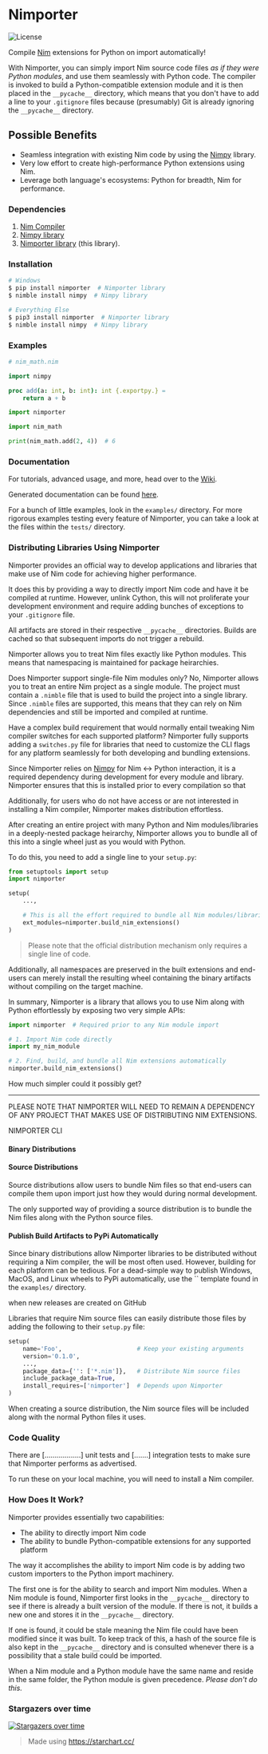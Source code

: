 # Nimporter

![License](https://img.shields.io/github/license/Pebaz/Nimporter)

Compile [Nim](<https://nim-lang.org/>) extensions for Python on import automatically!

With Nimporter, you can simply import Nim source code files *as if they
were Python modules*, and use them seamlessly with Python code. The compiler is
invoked to build a Python-compatible extension module and it is then placed in
the `__pycache__` directory, which means that you don't have to add a line to
your `.gitignore` files because (presumably) Git is already ignoring the
`__pycache__` directory.

## Possible Benefits

 * Seamless integration with existing Nim code by using the
   [Nimpy](https://github.com/yglukhov/nimpy) library.
 * Very low effort to create high-performance Python extensions using Nim.
 * Leverage both language's ecosystems: Python for breadth, Nim for performance.

### Dependencies

 1. [Nim Compiler](<https://nim-lang.org/install.html>)
 2. [Nimpy library](https://github.com/yglukhov/nimpy)
 3. [Nimporter library](https://github.com/Pebaz/nimporter) (this library).

### Installation

```bash
# Windows
$ pip install nimporter  # Nimporter library
$ nimble install nimpy  # Nimpy library

# Everything Else
$ pip3 install nimporter  # Nimporter library
$ nimble install nimpy  # Nimpy library
```

### Examples

```nim
# nim_math.nim

import nimpy

proc add(a: int, b: int): int {.exportpy.} =
    return a + b
```

```python
import nimporter

import nim_math

print(nim_math.add(2, 4))  # 6
```

### Documentation

For tutorials, advanced usage, and more, head over to the
[Wiki](<https://github.com/Pebaz/nimporter/wiki>).

Generated documentation can be found
[here](https://pebaz.github.io/nimporter/index.html).

For a bunch of little examples, look in the `examples/` directory. For more
rigorous examples testing every feature of Nimporter, you can take a look at the
files within the `tests/` directory.

### Distributing Libraries Using Nimporter

Nimporter provides an official way to develop applications and libraries that
make use of Nim code for achieving higher performance.

It does this by providing a way to directly import Nim code and have it be
compiled at runtime. However, unlink Cython, this will not proliferate your
development environment and require adding bunches of exceptions to your
`.gitignore` file.

All artifacts are stored in their respective `__pycache__` directories. Builds
are cached so that subsequent imports do not trigger a rebuild.

Nimporter allows you to treat Nim files exactly like Python modules. This means
that namespacing is maintained for package heirarchies.

Does Nimporter support single-file Nim modules only? No, Nimporter allows you to
treat an entire Nim project as a single module. The project must contain a
`.nimble` file that is used to build the project into a single library. Since
`.nimble` files are supported, this means that they can rely on Nim dependencies
and still be imported and compiled at runtime.

Have a complex build requirement that would normally entail tweaking Nim
compiler switches for each supported platform? Nimporter fully supports adding a
`switches.py` file for libraries that need to customize the CLI flags for any
platform seamlessly for both developing and bundling extensions.

Since Nimporter relies on [Nimpy](https://github.com/yglukhov/nimpy) for Nim <->
Python interaction, it is a required dependency during development for every
module and library. Nimporter ensures that this is installed prior to every
compilation so that 

Additionally, for users who do not have access or are not interested in
installing a Nim compiler, Nimporter makes distribution effortless.

After creating an entire project with many Python and Nim modules/libraries in a
deeply-nested package heirarchy, Nimporter allows you to bundle all of this into
a single wheel just as you would with Python.

To do this, you need to add a single line to your `setup.py`:

```python
from setuptools import setup
import nimporter

setup(
    ...,

    # This is all the effort required to bundle all Nim modules/libraries
    ext_modules=nimporter.build_nim_extensions()
)
```

> Please note that the official distribution mechanism only requires a single
line of code.

Additionally, all namespaces are preserved in the built extensions and end-users
can merely install the resulting wheel containing the binary artifacts without
compiling on the target machine.

In summary, Nimporter is a library that allows you to use Nim along with Python
effortlessly by exposing two very simple APIs:

```python
import nimporter  # Required prior to any Nim module import

# 1. Import Nim code directly
import my_nim_module

# 2. Find, build, and bundle all Nim extensions automatically
nimporter.build_nim_extensions()
```

How much simpler could it possibly get?

---












PLEASE NOTE THAT NIMPORTER WILL NEED TO REMAIN A DEPENDENCY OF ANY PROJECT THAT
MAKES USE OF DISTRIBUTING NIM EXTENSIONS.



NIMPORTER CLI














#### Binary Distributions


#### Source Distributions

Source distributions allow users to bundle Nim files so that end-users can
compile them upon import just how they would during normal development.

The only supported way of providing a source distribution is to bundle the Nim
files along with the Python source files.


#### Publish Build Artifacts to PyPi Automatically

Since binary distributions allow Nimporter libraries to be distributed without
requiring a Nim compiler, the will be most often used. However, building for
each platform can be tedious. For a dead-simple way to publish Windows, MacOS,
and Linux wheels to PyPi automatically, use the `` template found in the
`examples/` directory.

when new releases are created on GitHub


Libraries that require Nim source files can easily distribute those files by
adding the following to their `setup.py` file:

```python
setup(
    name='Foo',                     # Keep your existing arguments
    version='0.1.0',
    ...,
    package_data={'': ['*.nim']},   # Distribute Nim source files
    include_package_data=True,
    install_requires=['nimporter']  # Depends upon Nimporter
)
```

When creating a source distribution, the Nim source files will be included along
with the normal Python files it uses.


### Code Quality

There are [..................] unit tests and [.......] integration tests to
make sure that Nimporter performs as advertised.

To run these on your local machine, you will need to install a Nim compiler.


### How Does It Work?

Nimporter provides essentially two capabilities:

* The ability to directly import Nim code
* The ability to bundle Python-compatible extensions for any supported platform

The way it accomplishes the ability to import Nim code is by adding two custom
importers to the Python import machinery.

The first one is for the ability to search and import Nim modules. When a Nim
module is found, Nimporter first looks in the `__pycache__` directory to see if
there is already a built version of the module. If there is not, it builds a new
one and stores it in the `__pycache__` directory.

If one is found, it could be stale meaning the Nim file could have been modified
since it was built. To keep track of this, a hash of the source file is also
kept in the `__pycache__` directory and is consulted whenever there is a
possibility that a stale build could be imported.

When a Nim module and a Python module have the same name and reside in the same
folder, the Python module is given precedence. *Please don't do this.*


### Stargazers over time

[![Stargazers over time](https://starchart.cc/Pebaz/nimporter.svg)](https://starchart.cc/Pebaz/nimporter)

> Made using <https://starchart.cc/>
